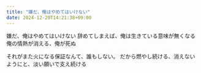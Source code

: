 ```yaml
---
title: "嫌だ、俺はやめてはいけない"
date: 2024-12-20T14:21:38+09:00
---
```

嫌だ、俺はやめてはいけない
辞めてしまえば、俺は生きている意味が無くなる
俺の情熱が消える、俺が死ぬ

それがまた火になる保証なんて、誰もしない。
だから燃やし続ける、消えないようにと、淡い願いで支え続ける
